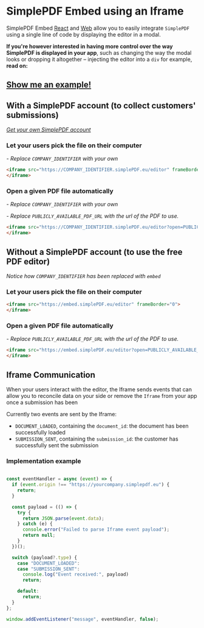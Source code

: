 # SimplePDF Embed using an Iframe

SimplePDF Embed [React](../react/README.md) and [Web](../web/README.md) allow you to easily integrate `SimplePDF` using a single line of code by displaying the editor in a modal.

**If you're however interested in having more control over the way SimplePDF is displayed in your app**, such as changing the way the modal looks or dropping it altogether – injecting the editor into a `div` for example, **read on:**

## [Show me an example!](https://replit.com/@bendersej/Simple-PDF-Embed-Iframe)

## With a SimplePDF account (to collect customers' submissions)

_[Get your own SimplePDF account](https://simplepdf.eu/pricing)_


### Let your users pick the file on their computer
_- Replace `COMPANY_IDENTIFIER` with your own_
```html
<iframe src="https://COMPANY_IDENTIFIER.simplePDF.eu/editor" frameBorder="0">
</iframe>
```

### Open a given PDF file automatically
_- Replace `COMPANY_IDENTIFIER` with your own_

_- Replace `PUBLICLY_AVAILABLE_PDF_URL` with the url of the PDF to use._
```html
<iframe src="https://COMPANY_IDENTIFIER.simplePDF.eu/editor?open=PUBLICLY_AVAILABLE_PDF_URL" frameBorder="0">
</iframe>
```


## Without a SimplePDF account (to use the free PDF editor)

_Notice how `COMPANY_IDENTIFIER` has been replaced with `embed`_


### Let your users pick the file on their computer

```html
<iframe src="https://embed.simplePDF.eu/editor" frameBorder="0">
</iframe>
```

### Open a given PDF file automatically

_- Replace `PUBLICLY_AVAILABLE_PDF_URL` with the url of the PDF to use._
```html
<iframe src="https://embed.simplePDF.eu/editor?open=PUBLICLY_AVAILABLE_PDF_URL" frameBorder="0">
</iframe>
```

## Iframe Communication
When your users interact with the editor, the Iframe sends events that can allow you to reconcile data on your side or remove the `Iframe` from your app once a submission has been

Currently two events are sent by the Iframe:
- `DOCUMENT_LOADED`, containing the `document_id`: the document has been successfully loaded
- `SUBMISSION_SENT`, containing the `submission_id`: the customer has successfully sent the submission

### Implementation example
```javascript

const eventHandler = async (event) => {
  if (event.origin !== "https://yourcompany.simplepdf.eu") {
    return;
  }

  const payload = (() => {
    try {
      return JSON.parse(event.data);
    } catch (e) {
      console.error("Failed to parse Iframe event payload");
      return null;
    }
  })();

  switch (payload?.type) {
    case "DOCUMENT_LOADED":
    case "SUBMISSION_SENT":
      console.log("Event received:", payload)
      return;

    default:
      return;
  }
};

window.addEventListener("message", eventHandler, false);
```
